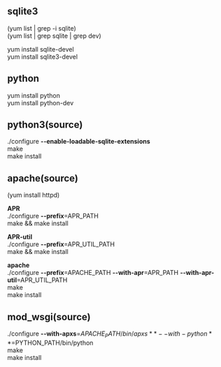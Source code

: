 ## sqlite3  
(yum list | grep -i sqlite)  
(yum list | grep sqlite | grep dev)  

yum install sqlite-devel  
yum install sqlite3-devel  

## python  
yum install python  
yum install python-dev  

## python3(source)  
./configure **--enable-loadable-sqlite-extensions**  
make  
make install  


## apache(source)  
(yum install httpd) 

**APR**  
./configure **--prefix**=APR_PATH  
make && make install  

**APR-util**  
./configure **--prefix**=APR_UTIL_PATH  
make && make install  

**apache**  
./configure **--prefix**=APACHE_PATH **--with-apr**=APR_PATH **--with-apr-util**=APR_UTIL_PATH  
make  
make install  

## mod_wsgi(source)  
./configure **--with-apxs**=$APACHE_PATH/bin/apxs **--with-python**=$PYTHON_PATH/bin/python  
make  
make install  
